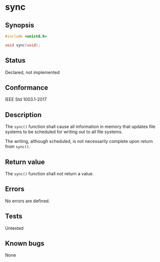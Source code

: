 # sync

## Synopsis

```c
#include <unistd.h>

void sync(void);
```

## Status

Declared, not implemented

## Conformance

IEEE Std 1003.1-2017

## Description

The `sync()` function shall cause all information in memory that updates file systems to be scheduled for writing out to
all file systems.

The writing, although scheduled, is not necessarily complete upon return from `sync()`.

## Return value

The `sync()` function shall not return a value.

## Errors

No errors are defined.

## Tests

Untested

## Known bugs

None
